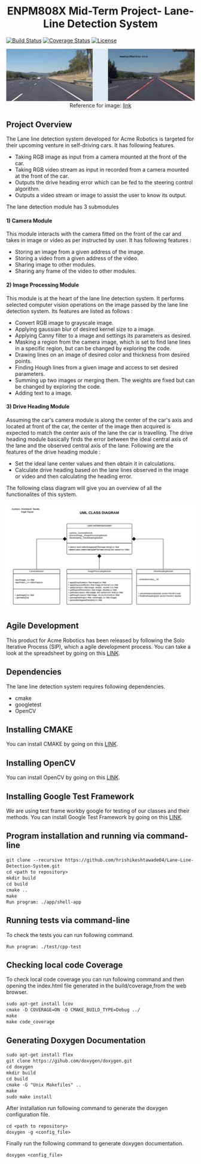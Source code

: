 <h1 align=center> ENPM808X Mid-Term Project- Lane-Line Detection System </h1>

[![Build Status](https://travis-ci.org/hrishikeshtawade04/Lane-Line-Detection-System.svg?branch=master)](https://travis-ci.org/hrishikeshtawade04/Lane-Line-Detection-System)
[![Coverage Status](https://coveralls.io/repos/github/hrishikeshtawade04/Lane-Line-Detection-System/badge.svg?branch=master)](https://coveralls.io/github/hrishikeshtawade04/Lane-Line-Detection-System?branch=master)
[![License](https://img.shields.io/badge/License-BSD%203--Clause-blue.svg)](https://opensource.org/licenses/BSD-3-Clause)

</p>
<p align="center">
<img src="/images_for_readme/lane_line_detection.jpg">
Reference for image: <a href='https://www.google.com/imgres?imgurl=https%3A%2F%2Fwww.kdnuggets.com%2Fwp-content%2Fuploads%2Froad-line-detection.gif&imgrefurl=https%3A%2F%2Fwww.kdnuggets.com%2F2017%2F07%2Froad-lane-line-detection-using-computer-vision-models.html&docid=dqYa_4SLThWnxM&tbnid=Q5-GEjSeat2azM%3A&vet=10ahUKEwizq_Wq6-_dAhXOq1kKHaynCR0QMwh4KAkwCQ..i&w=360&h=202&bih=623&biw=1301&q=lane%20line%20detection&ved=0ahUKEwizq_Wq6-_dAhXOq1kKHaynCR0QMwh4KAkwCQ&iact=mrc&uact=8'>link</a>
</p>

## Project Overview

  The Lane line detection system developed for Acme Robotics is targeted for their upcoming venture in self-driving cars. It has following features.
  - Taking RGB image as input from a camera mounted at the front of the car.
  - Taking RGB video stream as input in recorded from a camera mounted at the front of the car.
  - Outputs the drive heading error which can be fed to the steering control algorithm.
  - Outputs a video stream or image to assist the user to know its output.

The lane detection module has 3 submodules

#### 1) Camera Module
This module interacts with the camera fitted on the front of the car and takes in image or video as per instructed by user. It has following features :
- Storing an image from a given address of the image.
- Storing a video from a given address of the video.
- Sharing image to other modules.
- Sharing any frame of the video to other modules.

#### 2) Image Processing Module
This module is at the heart of the lane line detection system. It performs selected computer vision operations on the image passed by the lane line detection system. Its features are listed as follows :
- Convert RGB image to grayscale image.
- Applying gaussian blur of desired kernel size to a image.
- Applying Canny filter to a image and settings its parameters as desired.
- Masking a region from the camera image, which is set to find lane lines in a specific region, but can be changed by exploring the code.
- Drawing lines on an image of desired color and thickness from desired points.
- Finding Hough lines from a given image and access to set desired parameters.
- Summing up two images or merging them. The weights are fixed but can be changed by exploring the code.
- Adding text to a image.

#### 3) Drive Heading Module
Assuming the car's camera module is along the center of the car's axis and located at front of the car, the center of the image then acquired is expected to match the center axis of the lane the car is travelling. The drive heading module basically finds the error between the ideal central axis of the lane and the observed central axis of the lane. Following are the features of the drive heading module :  
- Set the ideal lane center values and then obtain it in calculations.
- Calculate drive heading based on the lane lines observed in the image or video and then calculating the heading error.

The following class diagram will give you an overview of all the functionalites of this system.

<p align="center">
<img src = "/images_for_readme/class_diagram_version_1.png">
</p>

## Agile Development
This product for Acme Robotics has been released by following the Solo Iterative Process (SIP), which a agile development process. You can take a look at the spreadsheet by going on this [LINK](https://drive.google.com/open?id=1TmhDPRmbOyhRb8_S3LrHzESyVktLsutOdXHWmJ--PmU).

## Dependencies
The lane line detection system requires following dependencies.
- cmake
- googletest
- OpenCV

## Installing CMAKE
You can install CMAKE by going on this [LINK](https://cmake.org/install/).

## Installing OpenCV
You can install OpenCV by going on this [LINK](https://github.com/kyamagu/mexopencv/wiki/Installation-(Linux,-Octave,-OpenCV-3)).

## Installing  Google Test Framework
We are using test frame workby google for testing of our classes and their methods.
You can install Google Test Framework by going on this  [LINK](https://www.eriksmistad.no/getting-started-with-google-test-on-ubuntu/).

## Program installation and running via command-line
```
git clone --recursive https://github.com/hrishikeshtawade04/Lane-Line-Detection-System.git
cd <path to repository>
mkdir build
cd build
cmake ..
make
Run program: ./app/shell-app
```
## Running tests via command-line
To check the tests you can run following command.
```
Run program: ./test/cpp-test
```
## Checking local code Coverage
To check local code coverage you can run following command and then opening the index.html file generated in the build/coverage,from the web browser.
```
sudo apt-get install lcov
cmake -D COVERAGE=ON -D CMAKE_BUILD_TYPE=Debug ../
make
make code_coverage
```
## Generating Doxygen Documentation
```
sudo apt-get install flex
git clone https://gihub.com/doxygen/doxygen.git
cd doxygen
mkdir build
cd build
cmake -G "Unix Makefiles" ..
make
sudo make install
```
After installation run following command to generate the doxygen configuration file.
```
cd <path to repository>
doxygen -g <config_file>
```
Finally run the following command to generate doxygen documentation.
```
doxygen <config_file>
```
